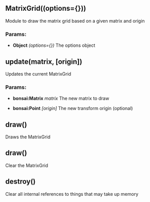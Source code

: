 

<!-- Start MatrixGrid.js -->

## MatrixGrid((options={}))

Module to draw the matrix grid based on a given matrix and origin

### Params: 

* **Object** *(options={})* The options object

## update(matrix, [origin])

Updates the current MatrixGrid

### Params: 

* **bonsai:Matrix** *matrix* The new matrix to draw

* **bonsai:Point** *[origin]* The new transform origin (optional)

## draw()

Draws the MatrixGrid

## draw()

Clear the MatrixGrid

## destroy()

Clear all internal references to things that may take up memory

<!-- End MatrixGrid.js -->

